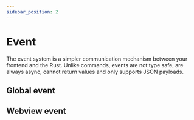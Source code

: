 ```yaml
---
sidebar_position: 2
---
```


# Event
The event system is a simpler communication mechanism between your frontend and the Rust. Unlike commands, events are not type safe, are always async, cannot return values and only supports JSON payloads.

## Global event

## Webview event


